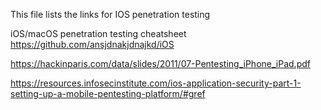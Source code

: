 This file lists the links for IOS penetration testing

iOS/macOS penetration testing cheatsheet
https://github.com/ansjdnakjdnajkd/iOS

https://hackinparis.com/data/slides/2011/07-Pentesting_iPhone_iPad.pdf

https://resources.infosecinstitute.com/ios-application-security-part-1-setting-up-a-mobile-pentesting-platform/#gref
